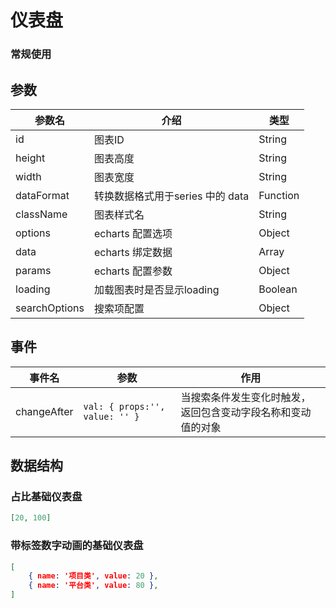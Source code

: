 # 仪表盘

### 常规使用

<vEcharts-demo
    demo-height="300px"
    source-code="common-charts:::GaugeSearch/GaugeSearch-demo"
/>

## 参数

| 参数名        | 介绍                             | 类型     |
| ------------- | -------------------------------- | -------- |
| id            | 图表ID                           | String   |
| height        | 图表高度                         | String   |
| width         | 图表宽度                         | String   |
| dataFormat    | 转换数据格式用于series 中的 data | Function |
| className     | 图表样式名                       | String   |
| options       | echarts 配置选项                 | Object   |
| data          | echarts 绑定数据                 | Array    |
| params        | echarts 配置参数                 | Object   |
| loading       | 加载图表时是否显示loading        | Boolean  |
| searchOptions | 搜索项配置                       | Object   |

## 事件

| 事件名      | 参数                           | 作用                                                         |
| ----------- | ------------------------------ | ------------------------------------------------------------ |
| changeAfter | `val: { props:'', value: '' }` | 当搜索条件发生变化时触发，返回包含变动字段名称和变动值的对象 |



## 数据结构

### 占比基础仪表盘

```json
[20, 100]
```

### 带标签数字动画的基础仪表盘

```json
[
    { name: '项目类', value: 20 },
    { name: '平台类', value: 80 },
]
```

